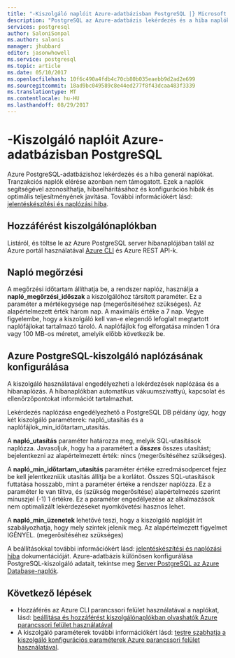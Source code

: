 ```yaml
---
title: "-Kiszolgáló naplóit Azure-adatbázisban PostgreSQL |} Microsoft Docs"
description: "PostgreSQL az Azure-adatbázis lekérdezés és a hiba naplókat hoz létre."
services: postgresql
author: SaloniSonpal
ms.author: salonis
manager: jhubbard
editor: jasonwhowell
ms.service: postgresql
ms.topic: article
ms.date: 05/10/2017
ms.openlocfilehash: 10f6c490a4fdb4c70cb80b035eaebb9d2ad2e699
ms.sourcegitcommit: 18ad9bc049589c8e44ed277f8f43dcaa483f3339
ms.translationtype: MT
ms.contentlocale: hu-HU
ms.lasthandoff: 08/29/2017
---
```

# <a name="server-logs-in-azure-database-for-postgresql"></a>-Kiszolgáló naplóit Azure-adatbázisban PostgreSQL 
Azure PostgreSQL-adatbázishoz lekérdezés és a hiba generál naplókat. Tranzakciós naplók elérése azonban nem támogatott. Ezek a naplók segítségével azonosíthatja, hibaelhárításához és konfigurációs hibák és optimális teljesítményének javítása. További információkért lásd: [jelentéskészítési és naplózási hiba](https://www.postgresql.org/docs/9.6/static/runtime-config-logging.html).

## <a name="access-server-logs"></a>Hozzáférést kiszolgálónaplókban
Listáról, és töltse le az Azure PostgreSQL server hibanaplójában talál az Azure portál használatával [Azure CLI](howto-configure-server-logs-using-cli.md) és Azure REST API-k.

## <a name="log-retention"></a>Napló megőrzési
A megőrzési időtartam állíthatja be, a rendszer naplóz, használja a **napló\_megőrzési\_időszak** a kiszolgálóhoz társított paraméter. Ez a paraméter a mértékegysége nap (megerősítéséhez szükséges). Az alapértelmezett érték három nap. A maximális értéke a 7 nap. Vegye figyelembe, hogy a kiszolgáló kell van-e elegendő lefoglalt megtartott naplófájlokat tartalmazó tároló.
A naplófájlok fog elforgatása minden 1 óra vagy 100 MB-os méretet, amelyik előbb következik be.

## <a name="configure-logging-for-azure-postgresql-server"></a>Azure PostgreSQL-kiszolgáló naplózásának konfigurálása
A kiszolgáló használatával engedélyezheti a lekérdezések naplózása és a hibanaplózás. A hibanaplókban automatikus vákuumszivattyú, kapcsolat és ellenőrzőpontokat információt tartalmazhat.

Lekérdezés naplózása engedélyezhető a PostgreSQL DB példány úgy, hogy két kiszolgáló paraméterek: napló\_utasítás és a naplófájlok\_min\_időtartam\_utasítás.

A **napló\_utasítás** paraméter határozza meg, melyik SQL-utasítások naplózza. Javasoljuk, hogy ha a paramétert a ***összes*** összes utasítást; bejelentkezni az alapértelmezett érték: nincs (megerősítéséhez szükséges).

A **napló\_min\_időtartam\_utasítás** paraméter értéke ezredmásodpercet fejez be kell jelentkezniük utasítás állítja be a korlátot. Összes SQL-utasítások futtatása hosszabb, mint a paraméter értéke a rendszer naplózza. Ez a paraméter le van tiltva, és (szükség megerősítése) alapértelmezés szerint mínuszjel (-1) 1 értékre. Ez a paraméter engedélyezése az alkalmazások nem optimalizált lekérdezéseket nyomkövetési hasznos lehet.

A **napló\_min\_üzenetek** lehetővé teszi, hogy a kiszolgáló naplóját írt szabályozhatja, hogy mely szintek jelenik meg. Az alapértelmezett figyelmet IGÉNYEL. (megerősítéséhez szükséges)

A beállításokkal további információkért lásd: [jelentéskészítési és naplózási hiba](https://www.postgresql.org/docs/9.6/static/runtime-config-logging.html) dokumentációját. Azure-adatbázis különösen konfigurálása PostgreSQL-kiszolgáló adatait, tekintse meg [Server PostgreSQL az Azure Database-naplók](concepts-server-logs.md).

## <a name="next-steps"></a>Következő lépések
- Hozzáférés az Azure CLI parancssori felület használatával a naplókat, lásd: [beállítása és hozzáférést kiszolgálónaplókban olvashatók Azure parancssori felület használatával](howto-configure-server-logs-using-cli.md)
- A kiszolgáló paraméterek további információkért lásd: [testre szabhatja a kiszolgáló konfigurációs paraméterek Azure parancssori felület használatával](howto-configure-server-parameters-using-cli.md).